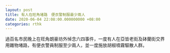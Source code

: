 ```yaml
---
layout: post
title: 有人在旺角堵路　便衣警制服最少兩人
date: 2020-06-04 22:08:00.000000000 +08:00
categories: rthk
---
```


過百名市民晚上在旺角朗豪坊外悼念六四事件，一度有人在亞皆老街及砵蘭街交界用雜物堵路，有便衣警員制服至少兩人，並一度施放胡椒噴霧驅散人群。

